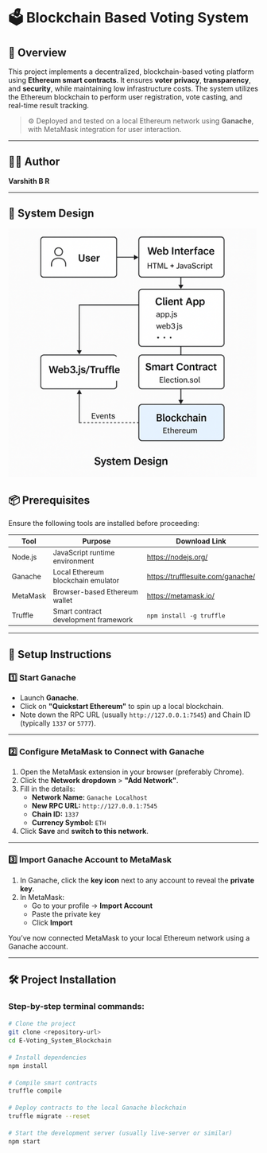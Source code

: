 # 🗳️ Blockchain Based Voting System

## 📘 Overview

This project implements a decentralized, blockchain-based voting platform using **Ethereum smart contracts**. It ensures **voter privacy**, **transparency**, and **security**, while maintaining low infrastructure costs. The system utilizes the Ethereum blockchain to perform user registration, vote casting, and real-time result tracking.

> ⚙️ Deployed and tested on a local Ethereum network using **Ganache**, with MetaMask integration for user interaction.

---

## 👨‍💻 Author
**Varshith B R**

---
## 🧭 System Design

<img src="./systemdesignB-vote.png" alt="System Design" width="500"/>

## 📦 Prerequisites

Ensure the following tools are installed before proceeding:

| Tool         | Purpose                              | Download Link                             |
|--------------|---------------------------------------|--------------------------------------------|
| Node.js      | JavaScript runtime environment        | https://nodejs.org/                        |
| Ganache      | Local Ethereum blockchain emulator    | https://trufflesuite.com/ganache/         |
| MetaMask     | Browser-based Ethereum wallet         | https://metamask.io/                       |
| Truffle      | Smart contract development framework  | `npm install -g truffle`                  |

---

## 🚀 Setup Instructions

### 1️⃣ Start Ganache

- Launch **Ganache**.
- Click on **"Quickstart Ethereum"** to spin up a local blockchain.
- Note down the RPC URL (usually `http://127.0.0.1:7545`) and Chain ID (typically `1337` or `5777`).

---

### 2️⃣ Configure MetaMask to Connect with Ganache

1. Open the MetaMask extension in your browser (preferably Chrome).
2. Click the **Network dropdown** > **"Add Network"**.
3. Fill in the details:
   - **Network Name:** `Ganache Localhost`
   - **New RPC URL:** `http://127.0.0.1:7545`
   - **Chain ID:** `1337`
   - **Currency Symbol:** `ETH`
4. Click **Save** and **switch to this network**.

---

### 3️⃣ Import Ganache Account to MetaMask

1. In Ganache, click the **key icon** next to any account to reveal the **private key**.
2. In MetaMask:
   - Go to your profile → **Import Account**
   - Paste the private key
   - Click **Import**

You’ve now connected MetaMask to your local Ethereum network using a Ganache account.

---

## 🛠️ Project Installation

### Step-by-step terminal commands:

```bash
# Clone the project
git clone <repository-url>
cd E-Voting_System_Blockchain

# Install dependencies
npm install

# Compile smart contracts
truffle compile

# Deploy contracts to the local Ganache blockchain
truffle migrate --reset

# Start the development server (usually live-server or similar)
npm start
